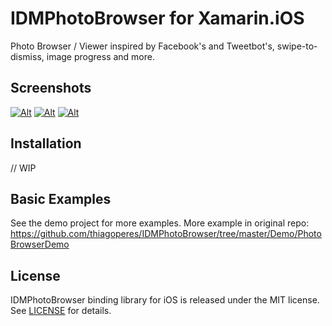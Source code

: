 # IDMPhotoBrowser for Xamarin.iOS

Photo Browser / Viewer inspired by Facebook's and Tweetbot's, swipe-to-dismiss, image progress and more.

## Screenshots

[![Alt][screenshot2_thumb]][screenshot2]    [![Alt][screenshot3_thumb]][screenshot3]    [![Alt][screenshot5_thumb]][screenshot5]

[screenshot2_thumb]: https://raw.github.com/appkraft/IDMPhotoBrowser/master/Screenshots/idmphotobrowser_thumb2.png
[screenshot2]: https://raw.github.com/appkraft/IDMPhotoBrowser/master/Screenshots/idmphotobrowser_ss2.png
[screenshot3_thumb]: https://raw.github.com/appkraft/IDMPhotoBrowser/master/Screenshots/idmphotobrowser_thumb3.png
[screenshot3]: https://raw.github.com/appkraft/IDMPhotoBrowser/master/Screenshots/idmphotobrowser_ss3.png
[screenshot5_thumb]: https://raw.github.com/appkraft/IDMPhotoBrowser/master/Screenshots/idmphotobrowser_thumb5.png
[screenshot5]: https://raw.github.com/appkraft/IDMPhotoBrowser/master/Screenshots/idmphotobrowser_ss5.png

## Installation

// WIP

## Basic Examples

See the demo project for more examples. More example in original repo: https://github.com/thiagoperes/IDMPhotoBrowser/tree/master/Demo/PhotoBrowserDemo

## License

IDMPhotoBrowser binding library for iOS is released under the MIT license. See [LICENSE](LICENSE) for details.
